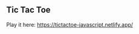 ## Tic Tac Toe
Play it here: [https://tictactoe-javascript.netlify.app/ ](https://tictactoe-javascript.netlify.app/) 